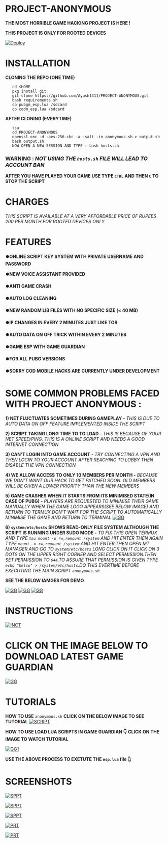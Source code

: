 # PROJECT-ANONYMOUS

**THE MOST HORRIBLE GAME HACKING PROJECT IS HERE !**

**THIS PROJECT IS ONLY FOR ROOTED DEVICES**

[![Deploy](https://telegra.ph/file/7ca5bc0f3e72ac82edb1f.jpg)](https://ayush1311.github.io/PROJECT-ANONYMOUS/)

# INSTALLATION

**CLONING THE REPO (ONE TIME)**

```
   cd $HOME
   pkg install git
   git clone https://github.com/Ayush1311/PROJECT-ANONYMOUS.git    
   bash requirements.sh
   cp pubgm_esp.lua /sdcard
   cp codm_esp.lua /sdcard
```
**AFTER CLONING (EVERYTIME)**

```
   tsu
   cd PROJECT-ANONYMOUS
   openssl enc -d -aes-256-cbc -a -salt -in anonymous.sh > output.sh 
   bash output.sh
   NOW OPEN A NEW SESSION AND TYPE : bash hosts.sh
```
### WARNING : _NOT USING THE `hosts.sh` FILE WILL LEAD TO ACCOUNT BAN_

**AFTER YOU HAVE PLAYED YOUR GAME USE TYPE `CTRL` AND THEN `C` TO STOP THE SCRIPT**
# CHARGES
_THIS SCRIPT IS AVAILABLE AT A VERY AFFORDABLE PRICE OF RUPEES 200 PER MONTH FOR ROOTED DEVICES ONLY_

# FEATURES 

**⏺️ONLINE SCRIPT
KEY SYSTEM WITH PRIVATE USERNAME AND PASSWORD**

**⏺️NEW VOICE ASSISTANT PROVIDED**

**⏺️ANTI GAME CRASH**

**⏺️AUTO LOG CLEANING**

**⏺️NEW RANDOM LIB FILES WITH NO SPECIFIC SIZE (< 40 MB)**

**⏺️IP CHANGES IN EVERY 2 MINUTES JUST LIKE TOR**

**⏺️AUTO DATA ON OFF TRICK WITHIN EVERY 2 MINUTES**

**⏺️GAME ESP WITH GAME GUARDIAN**

**⏺️FOR ALL PUBG VERSIONS**

**⏺️SORRY COD MOBILE HACKS ARE CURRENTLY UNDER DEVELOPMENT**

# SOME COMMON PROBLEMS FACED WITH PROJECT ANONYMOUS :

**1) NET FLUCTUATES SOMETIMES DURING GAMEPLAY -** _THIS IS DUE TO AUTO DATA ON OFF FEATURE IMPLEMENTED INSIDE THE SCRIPT_

**2) SCRIPT TAKING LONG TIME TO TO LOAD -** _THIS IS BECAUSE OF YOUR NET SPEED/PING. THIS IS A ONLINE SCRIPT AND NEEDS A GOOD INTERNET CONNECTION_

**3) CAN'T LOGIN INTO GAME ACCOUNT -** _TRY CONNECTING A VPN AND THEN LOGIN TO YOUR ACCOUNT AFTER REACHING TO LOBBY THEN DISABLE THE VPN CONNECTION_

**4) WE ALLOW ACCESS TO ONLY 10 MEMBERS PER MONTH -** _BECAUSE WE DON'T WANT OUR HACK TO GET PATCHED SOON. OLD MEMBERS WILL BE GIVEN A LOWER PRIORITY THAN THE NEW MEMBERS_

**5) GAME CRASHES WHEN IT STARTS FROM ITS MINIMISED STATE(IN CASE OF PUBG) -** _PLAYERS ARE REQUESTED TO MINIMISE THEIR GAME MANUALLY WHEN THE GAME LOGO APPEARS(SEE BELOW IMAGE) AND RETURN TO TERMUX.DON'T WAIT FOR THE SCRIPT TO AUTOMATICALLY MINIMISE THE GAME AND RETURN TO TERMINAL_
[![GG](https://telegra.ph/file/3b82df8f2d98f57b3b317.jpg)]()

**6) `system/etc/hosts` SHOWS READ-ONLY FILE SYSTEM ALTHOUGH THE SCRIPT IS RUNNING UNDER SUDO MODE -** _TO FIX THIS OPEN TERMUX AND TYPE `tsu mount -o rw,remount /system` AND HIT ENTER THEN AGAIN TYPE `mount -o rw,remount /system` AND HIT ENTER.THEN OPEN MT MANAGER AND GO TO `system/etc/hosts` LONG CLICK ON IT CLICK ON 3 DOTS ON THE UPPER RIGHT CORNER AND SELECT PERMISSION.THEN SET PERMISSION TO `644`.TO ASSURE THAT PERMISSION IS GIVEN TYPE `echo "hello" > /system/etc/hosts`.DO THIS EVERTIME BEFORE EXECUTING THE MAIN SCRIPT `anonymous.sh`_

**SEE THE BELOW IAMGES FOR DEMO**

[![GG](https://telegra.ph/file/2641f9bb8006ba29d8976.jpg)]()
[![GG](https://telegra.ph/file/ad08018cf405152143ec9.jpg)]()
[![GG](https://telegra.ph/file/4ab6faa63de440b094e2c.jpg)]()

# INSTRUCTIONS
[![INCT](https://telegra.ph/file/d1410d93afc95075703a9.png)]()

# CLICK ON THE IMAGE BELOW TO DOWNLOAD LATEST GAME GUARDIAN
[![GG](https://telegra.ph/file/f3478590012a0250a8e20.png)](https://gameguardian.net/download)

# TUTORIALS

**HOW TO USE** `anonymous.sh`
**CLICK ON THE BELOW IMAGE TO SEE TUTORIAL**
[![SCRIPT](https://telegra.ph/file/f6f831ed26308428f6575.jpg)](https://m.youtube.com/watch?v=o5lIFiRy7rI&t=7s)

**HOW TO USE LOAD LUA SCRIPTS IN GAME GUARDIAN 👇** 
**CLICK ON THE IMAGE TO WATCH TUTORIAL**

[![GG1](https://telegra.ph/file/f44969e64bfcb436b1851.jpg)](https://m.youtube.com/watch?v=JH-G0mS14kk&t=1s)

**USE THE ABOVE PROCESS TO EXETUTE THE `esp.lua` file 👆**

# SCREENSHOTS

[![SPPT](https://telegra.ph/file/c946dddfb9bf84d96543a.png)]()

[![SPPT](https://telegra.ph/file/1e5f3fff17e722f6fe91c.png)]()

[![SPPT](https://telegra.ph/file/69cd3a808364a37e77b26.png)]()

[![PRT](https://telegra.ph/file/79efc92011f1ca00bfdc2.png)]()

[![PRT](https://telegra.ph/file/5478f8bd477ae56827f6e.png)]()
